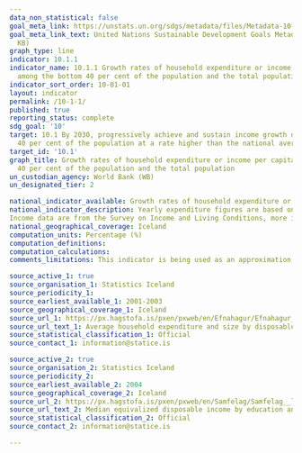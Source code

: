 ```yaml
---
data_non_statistical: false
goal_meta_link: https://unstats.un.org/sdgs/metadata/files/Metadata-10-01-01.pdf
goal_meta_link_text: United Nations Sustainable Development Goals Metadata (PDF 221
  KB)
graph_type: line
indicator: 10.1.1
indicator_name: 10.1.1 Growth rates of household expenditure or income per capita
  among the bottom 40 per cent of the population and the total population
indicator_sort_order: 10-01-01
layout: indicator
permalink: /10-1-1/
published: true
reporting_status: complete
sdg_goal: '10'
target: 10.1 By 2030, progressively achieve and sustain income growth of the bottom
  40 per cent of the population at a rate higher than the national average
target_id: '10.1'
graph_title: Growth rates of household expenditure or income per capita among the bottom
  40 per cent of the population and the total population
un_custodian_agency: World Bank (WB)
un_designated_tier: 2

national_indicator_available: Growth rates of household expenditure or income per capita among by income groups.
national_indicator_description: Yearly expenditure figures are based on the household expenditure survey that has been a continous survey since the year 2000. The results are a three year average at price levels of the last year except during the years 2011-2016 where results are based on a four year average due to poor research responses in the years 2013-2015.
Income data are from the Survey on Income and Living Conditions, more information on the survey can be found [here](https://hagstofa.is/utgafur/lysigogn/lysigogn/?fileId=56788)
national_geographical_coverage: Iceland
computation_units: Percentage (%)
computation_definitions: 
computation_calculations: 
comments_limitations: This indicator is being used as an approximation of the UN SDG Indicator. Where possible, we will work to identify or develop Icelandic data to meet the global indicator specification. This indicator has been identified in collaboration with topic experts.

source_active_1: true
source_organisation_1: Statistics Iceland
source_periodicity_1: 
source_earliest_available_1: 2001-2003
source_geographical_coverage_1: Iceland
source_url_1: https://px.hagstofa.is/pxen/pxweb/en/Efnahagur/Efnahagur__visitolur__4a_neyslarannsokn/VIS05304.px
source_url_text_1: Average household expenditure and size by disposable income from 2003
source_statistical_classification_1: Official
source_contact_1: information@statice.is

source_active_2: true
source_organisation_2: Statistics Iceland
source_periodicity_2: 
source_earliest_available_2: 2004
source_geographical_coverage_2: Iceland
source_url_2: https://px.hagstofa.is/pxen/pxweb/en/Samfelag/Samfelag__launogtekjur__3_tekjur__2_tekjur_silc/LIF01121.px
source_url_text_2: Median equivalized disposable income by education and income quintiles 2004-2016
source_statistical_classification_2: Official
source_contact_2: information@statice.is

---
```

